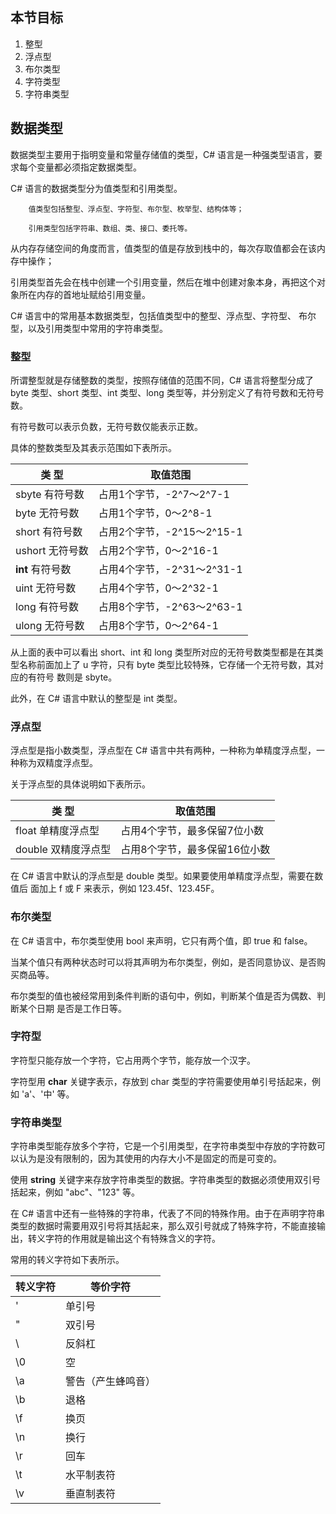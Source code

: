 ## 本节目标

1. 整型
2. 浮点型
3. 布尔类型
4. 字符类型
5. 字符串类型

## 数据类型

数据类型主要用于指明变量和常量存储值的类型，C# 语言是一种强类型语言，要求每个变量都必须指定数据类型。

C# 语言的数据类型分为值类型和引用类型。

        值类型包括整型、浮点型、字符型、布尔型、枚举型、结构体等；
    
        引用类型包括字符串、数组、类、接口、委托等。

从内存存储空间的角度而言，值类型的值是存放到栈中的，每次存取值都会在该内存中操作；

引用类型首先会在栈中创建一个引用变量，然后在堆中创建对象本身，再把这个对象所在内存的首地址赋给引用变量。

C# 语言中的常用基本数据类型，包括值类型中的整型、浮点型、字符型、 布尔型，以及引用类型中常用的字符串类型。

### 整型

所谓整型就是存储整数的类型，按照存储值的范围不同，C# 语言将整型分成了 byte 类型、short 类型、int 类型、long 类型等，并分别定义了有符号数和无符号数。

有符号数可以表示负数，无符号数仅能表示正数。

具体的整数类型及其表示范围如下表所示。

|**类 型**|取值范围|
|-------|----------|
|sbyte	有符号数|占用1个字节，-2^7〜2^7-1|
|byte	无符号数|占用1个字节，0〜2^8-1|
|short	有符号数|占用2个字节，-2^15〜2^15-1|
|ushort	无符号数|占用2个字节，0〜2^16-1|
|**int**	    有符号数|占用4个字节，-2^31〜2^31-1|
|uint	无符号数|占用4个字节，0〜2^32-1|
|long	有符号数|占用8个字节，-2^63〜2^63-1|
|ulong	无符号数|占用8个字节，0〜2^64-1|

从上面的表中可以看出 short、int 和 long 类型所对应的无符号数类型都是在其类型名称前面加上了 u 字符，只有 byte 类型比较特殊，它存储一个无符号数，其对应的有符号 数则是 sbyte。

此外，在 C# 语言中默认的整型是 int 类型。

### 浮点型

浮点型是指小数类型，浮点型在 C# 语言中共有两种，一种称为单精度浮点型，一种称为双精度浮点型。

关于浮点型的具体说明如下表所示。

|**类 型**|**取值范围**|
|-----|------|
|float	单精度浮点型|占用4个字节，最多保留7位小数|
|double	双精度浮点型|占用8个字节，最多保留16位小数|

在 C# 语言中默认的浮点型是 double 类型。如果要使用单精度浮点型，需要在数值后 面加上 f 或 F 来表示，例如 123.45f、123.45F。

### 布尔类型

在 C# 语言中，布尔类型使用 bool 来声明，它只有两个值，即 true 和 false。

当某个值只有两种状态时可以将其声明为布尔类型，例如，是否同意协议、是否购买商品等。

布尔类型的值也被经常用到条件判断的语句中，例如，判断某个值是否为偶数、判断某个日期 是否是工作日等。

### 字符型

字符型只能存放一个字符，它占用两个字节，能存放一个汉字。

字符型用 **char** 关键字表示，存放到 char 类型的字符需要使用单引号括起来，例如 'a'、'中' 等。

### 字符串类型

字符串类型能存放多个字符，它是一个引用类型，在字符串类型中存放的字符数可以认为是没有限制的，因为其使用的内存大小不是固定的而是可变的。

使用 **string** 关键字来存放字符串类型的数据。字符串类型的数据必须使用双引号括起来，例如 "abc"、"123" 等。

在 C# 语言中还有一些特殊的字符串，代表了不同的特殊作用。由于在声明字符串类型的数据时需要用双引号将其括起来，那么双引号就成了特殊字符，不能直接输出，转义字符的作用就是输出这个有特殊含义的字符。

常用的转义字符如下表所示。

|**转义字符**|**等价字符**|
|------|------|
|\' |	单引号|
|\" |	双引号|
|\\ |	反斜杠|
|\0 |	空|
|\a |警告（产生蜂鸣音）|
|\b |退格|
|\f	|换页|
|\n	|换行|
|\r	|回车|
|\t	|水平制表符|
|\v	|垂直制表符|

